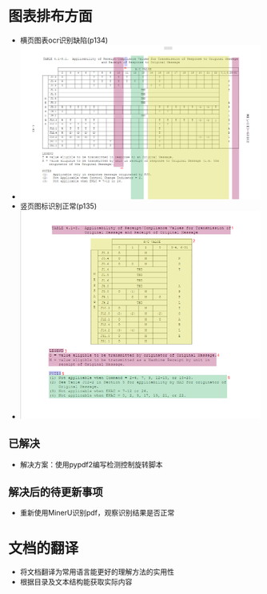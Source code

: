 # 图表排布方面
- 横页图表ocr识别缺陷(p134)
- ![alt text](image_md\\Horizontalpage.png)
- 竖页图标识别正常(p135)
- ![alt text](image_md\\Verticalpage.png)
## 已解决
- 解决方案：使用pypdf2编写检测控制旋转脚本
## 解决后的待更新事项
- 重新使用MinerU识别pdf，观察识别结果是否正常

# 文档的翻译
- 将文档翻译为常用语言能更好的理解方法的实用性
- 根据目录及文本结构能获取实际内容